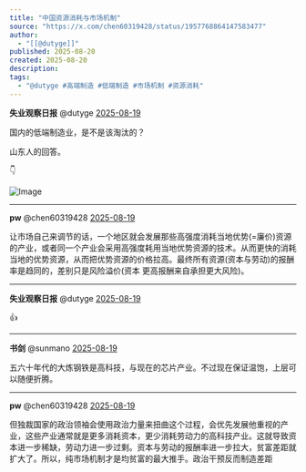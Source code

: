 ```yaml
---
title: "中国资源消耗与市场机制"
source: "https://x.com/chen60319428/status/1957768864147583477"
author:
  - "[[@dutyge]]"
published: 2025-08-20
created: 2025-08-20
description:
tags:
  - "@dutyge #高端制造 #低端制造 #市场机制 #资源消耗"
---
```

**失业观察日报** @dutyge [2025-08-19](https://x.com/dutyge/status/1957762081022767437)

国内的低端制造业，是不是该淘汰的？

山东人的回答。

👇

![Image](https://pbs.twimg.com/media/GytePIyW4AA3Fab?format=jpg&name=large)

---

**pw** @chen60319428 [2025-08-19](https://x.com/chen60319428/status/1957768864147583477)

让市场自己来调节的话，一个地区就会发展那些高强度消耗当地优势(=廉价)资源的产业，或者同一个产业会采用高强度耗用当地优势资源的技术。从而更快的消耗当地的优势资源，从而把优势资源的价格拉高。最终所有资源(资本与劳动)的报酬率是趋同的，差别只是风险溢价(资本 更高报酬来自承担更大风险)。

---

**失业观察日报** @dutyge [2025-08-19](https://x.com/dutyge/status/1957780784141463576)

👍

---

**书剑** @sunmano [2025-08-19](https://x.com/sunmano/status/1957800338158964767)

五六十年代的大炼钢铁是高科技，与现在的芯片产业。不过现在保证温饱，上层可以随便折腾。

---

**pw** @chen60319428 [2025-08-19](https://x.com/chen60319428/status/1957769618333852090)

但独裁国家的政治领袖会使用政治力量来扭曲这个过程，会优先发展他重视的产业，这些产业通常就是更多消耗资本，更少消耗劳动力的高科技产业。这就导致资本进一步稀缺，劳动力进一步过剩。资本与劳动的报酬率进一步拉大，贫富差距就扩大了。所以，纯市场机制才是均贫富的最大推手。政治干预反而制造差距